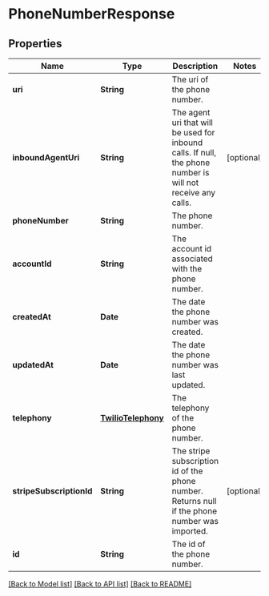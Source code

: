 # PhoneNumberResponse

## Properties
Name | Type | Description | Notes
------------ | ------------- | ------------- | -------------
**uri** | **String** | The uri of the phone number. | 
**inboundAgentUri** | **String** | The agent uri that will be used for inbound calls. If null, the phone number is will not receive any calls. | [optional] 
**phoneNumber** | **String** | The phone number. | 
**accountId** | **String** | The account id associated with the phone number. | 
**createdAt** | **Date** | The date the phone number was created. | 
**updatedAt** | **Date** | The date the phone number was last updated. | 
**telephony** | [**TwilioTelephony**](TwilioTelephony.md) | The telephony of the phone number. | 
**stripeSubscriptionId** | **String** | The stripe subscription id of the phone number. Returns null if the phone number was imported. | [optional] 
**id** | **String** | The id of the phone number. | 

[[Back to Model list]](../README.md#documentation-for-models) [[Back to API list]](../README.md#documentation-for-api-endpoints) [[Back to README]](../README.md)


